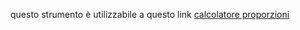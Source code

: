 questo strumento è utilizzabile a questo link  [calcolatore proporzioni](https://ognistrumento.com/calcolatore-proporzioni/)